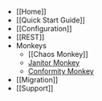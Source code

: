 * [[Home]]
* [[Quick Start Guide]]
* [[Configuration]]
* [[REST]]
* Monkeys
  * [[Chaos Monkey]]
  * [Janitor Monkey](Janitor-Home)
  * [Conformity Monkey](Conformity-Home)
* [[Migration]]
* [[Support]]

